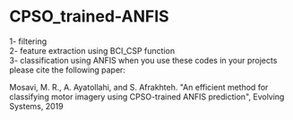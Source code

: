 # CPSO_trained-ANFIS
1- filtering                                                                                                                                                   
2- feature extraction using BCI_CSP function                                                                                                         
3- classification using ANFIS
when you use these codes in your projects please cite the following paper:

Mosavi, M. R., A. Ayatollahi, and S. Afrakhteh. "An efficient method for classifying motor imagery using CPSO-trained ANFIS prediction", Evolving Systems, 2019
